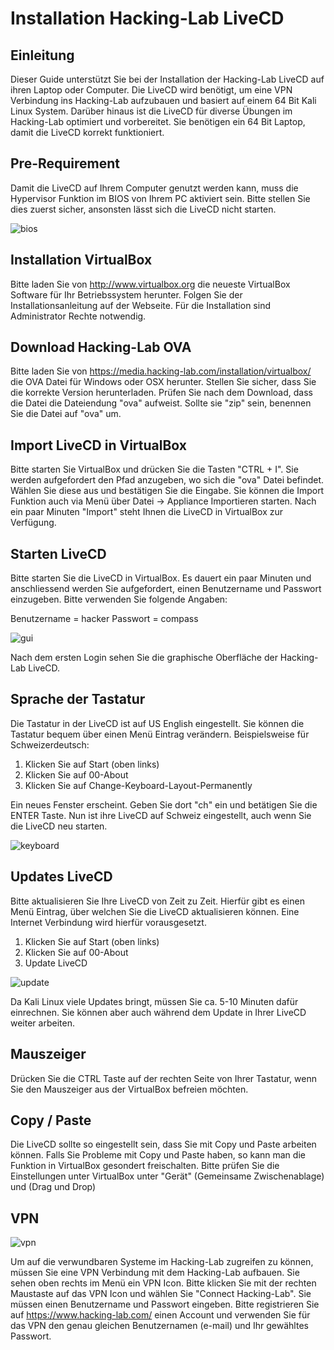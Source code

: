 # Installation Hacking-Lab LiveCD
## Einleitung
Dieser Guide unterstützt Sie bei der Installation der Hacking-Lab LiveCD auf ihren Laptop oder Computer. Die LiveCD wird benötigt, um eine VPN Verbindung ins Hacking-Lab aufzubauen und basiert auf einem 64 Bit Kali Linux System. Darüber hinaus ist die LiveCD für diverse Übungen im Hacking-Lab optimiert und vorbereitet. Sie benötigen ein 64 Bit Laptop, damit die LiveCD korrekt funktioniert.


## Pre-Requirement
Damit die LiveCD auf Ihrem Computer genutzt werden kann, muss die Hypervisor Funktion im BIOS von Ihrem PC aktiviert sein. Bitte stellen Sie dies zuerst sicher, ansonsten lässt sich die LiveCD nicht starten.

![bios](bios.png)

## Installation VirtualBox
Bitte laden Sie von http://www.virtualbox.org die neueste VirtualBox Software für Ihr Betriebssystem herunter. Folgen Sie der Installationsanleitung auf der Webseite. Für die Installation sind Administrator Rechte notwendig.

## Download Hacking-Lab OVA
Bitte laden Sie von https://media.hacking-lab.com/installation/virtualbox/ die OVA Datei für Windows oder OSX herunter. Stellen Sie sicher, dass Sie die korrekte Version herunterladen. Prüfen Sie nach dem Download, dass die Datei die Dateiendung "ova" aufweist. Sollte sie "zip" sein, benennen Sie die Datei auf "ova" um.

## Import LiveCD in VirtualBox
Bitte starten Sie VirtualBox und drücken Sie die Tasten "CTRL + I". Sie werden aufgefordert den Pfad anzugeben, wo sich die "ova" Datei befindet. Wählen Sie diese aus und bestätigen Sie die Eingabe. Sie können die Import Funktion auch via Menü über Datei -> Appliance Importieren starten. Nach ein paar Minuten "Import" steht Ihnen die LiveCD in VirtualBox zur Verfügung.

## Starten LiveCD
Bitte starten Sie die LiveCD in VirtualBox. Es dauert ein paar Minuten und anschliessend werden Sie aufgefordert, einen Benutzername und Passwort einzugeben. Bitte verwenden Sie folgende Angaben:

Benutzername = hacker
Passwort = compass

![gui](gui.png)

Nach dem ersten Login sehen Sie die graphische Oberfläche der Hacking-Lab LiveCD.


## Sprache der Tastatur
Die Tastatur in der LiveCD ist auf US English eingestellt. Sie können die Tastatur bequem über einen Menü Eintrag verändern. Beispielsweise für Schweizerdeutsch:

1. Klicken Sie auf Start (oben links)
2. Klicken Sie auf 00-About
3. Klicken Sie auf Change-Keyboard-Layout-Permanently

Ein neues Fenster erscheint. Geben Sie dort "ch" ein und betätigen Sie die ENTER Taste. Nun ist ihre LiveCD auf Schweiz eingestellt, auch wenn Sie die LiveCD neu starten.

![keyboard](keyboard.png)


## Updates LiveCD

Bitte aktualisieren Sie Ihre LiveCD von Zeit zu Zeit. Hierfür gibt es einen Menü Eintrag, über welchen Sie die LiveCD aktualisieren können. Eine Internet Verbindung wird hierfür vorausgesetzt.

1. Klicken Sie auf Start (oben links)
2. Klicken Sie auf 00-About
3. Update LiveCD

![update](update.png)

Da Kali Linux viele Updates bringt, müssen Sie ca. 5-10 Minuten dafür einrechnen. Sie können aber auch während dem Update in Ihrer LiveCD weiter arbeiten.


## Mauszeiger
Drücken Sie die CTRL Taste auf der rechten Seite von Ihrer Tastatur, wenn Sie den Mauszeiger aus der VirtualBox befreien möchten.

## Copy / Paste
Die LiveCD sollte so eingestellt sein, dass Sie mit Copy und Paste arbeiten können. Falls Sie Probleme mit Copy und Paste haben, so kann man die Funktion in VirtualBox gesondert freischalten. Bitte prüfen Sie die Einstellungen unter VirtualBox unter "Gerät" (Gemeinsame Zwischenablage) und (Drag und Drop)

## VPN

![vpn](vpn.png)

Um auf die verwundbaren Systeme im Hacking-Lab zugreifen zu können, müssen Sie eine VPN Verbindung mit dem Hacking-Lab aufbauen. Sie sehen oben rechts im Menü ein VPN Icon. Bitte klicken Sie mit der rechten Maustaste auf das VPN Icon und wählen Sie "Connect Hacking-Lab". Sie müssen einen Benutzername und Passwort eingeben. Bitte registrieren Sie auf https://www.hacking-lab.com/ einen Account und verwenden Sie für das VPN den genau gleichen Benutzernamen (e-mail) und Ihr gewähltes Passwort.
